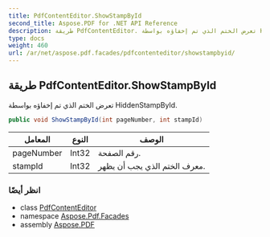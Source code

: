 ```yaml
---
title: PdfContentEditor.ShowStampById
second_title: Aspose.PDF for .NET API Reference
description: طريقة PdfContentEditor. تعرض الختم الذي تم إخفاؤه بواسطة HiddenStampById
type: docs
weight: 460
url: /ar/net/aspose.pdf.facades/pdfcontenteditor/showstampbyid/
---
```

## طريقة PdfContentEditor.ShowStampById

تعرض الختم الذي تم إخفاؤه بواسطة HiddenStampById.

```csharp
public void ShowStampById(int pageNumber, int stampId)
```

| المعامل | النوع | الوصف |
| --- | --- | --- |
| pageNumber | Int32 | رقم الصفحة. |
| stampId | Int32 | معرف الختم الذي يجب أن يظهر. |

### انظر أيضًا

* class [PdfContentEditor](../)
* namespace [Aspose.Pdf.Facades](../../../aspose.pdf.facades/)
* assembly [Aspose.PDF](../../../)